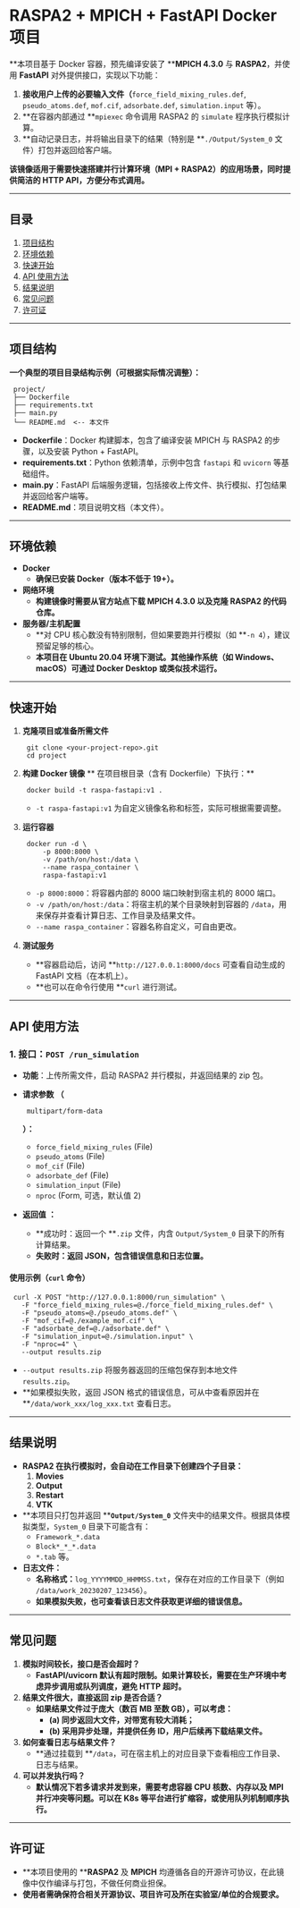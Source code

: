 # RASPA2 + MPICH + FastAPI Docker 项目

**本项目基于 Docker 容器，预先编译安装了 ****MPICH 4.3.0** 与 **RASPA2**，并使用 **FastAPI** 对外提供接口，实现以下功能：

1. **接收用户上传的必要输入文件（**`force_field_mixing_rules.def`, `pseudo_atoms.def`, `mof.cif`, `adsorbate.def`, `simulation.input` 等）。
2. **在容器内部通过 **`mpiexec` 命令调用 RASPA2 的 `simulate` 程序执行模拟计算。
3. **自动记录日志，并将输出目录下的结果（特别是 **`./Output/System_0` 文件）打包并返回给客户端。

**该镜像适用于需要快速搭建并行计算环境（MPI + RASPA2）的应用场景，同时提供简洁的 HTTP API，方便分布式调用。**

---

## 目录

1. [项目结构](#%E9%A1%B9%E7%9B%AE%E7%BB%93%E6%9E%84)
2. [环境依赖](#%E7%8E%AF%E5%A2%83%E4%BE%9D%E8%B5%96)
3. [快速开始](#%E5%BF%AB%E9%80%9F%E5%BC%80%E5%A7%8B)
4. [API 使用方法](#api-%E4%BD%BF%E7%94%A8%E6%96%B9%E6%B3%95)
5. [结果说明](#%E7%BB%93%E6%9E%9C%E8%AF%B4%E6%98%8E)
6. [常见问题](#%E5%B8%B8%E8%A7%81%E9%97%AE%E9%A2%98)
7. [许可证](#%E8%AE%B8%E5%8F%AF%E8%AF%81)

---

## 项目结构

**一个典型的项目目录结构示例（可根据实际情况调整）：**

```
 project/
 ├── Dockerfile
 ├── requirements.txt
 ├── main.py
 └── README.md  <-- 本文件
```

* **Dockerfile**：Docker 构建脚本，包含了编译安装 MPICH 与 RASPA2 的步骤，以及安装 Python + FastAPI。
* **requirements.txt**：Python 依赖清单，示例中包含 `fastapi` 和 `uvicorn` 等基础组件。
* **main.py**：FastAPI 后端服务逻辑，包括接收上传文件、执行模拟、打包结果并返回给客户端等。
* **README.md**：项目说明文档（本文件）。

---

## 环境依赖

* **Docker**
  * **确保已安装 Docker（版本不低于 19+）。**
* **网络环境**
  * **构建镜像时需要从官方站点下载 MPICH 4.3.0 以及克隆 RASPA2 的代码仓库。**
* **服务器/主机配置**
  * **对 CPU 核心数没有特别限制，但如果要跑并行模拟（如 **`-n 4`），建议预留足够的核心。
  * **本项目在 Ubuntu 20.04 环境下测试。其他操作系统（如 Windows、macOS）可通过 Docker Desktop 或类似技术运行。**

---

## 快速开始

1. **克隆项目或准备所需文件**

   ```
    git clone <your-project-repo>.git
    cd project
   ```
2. **构建 Docker 镜像** ** 在项目根目录（含有 Dockerfile）下执行：**

   ```
    docker build -t raspa-fastapi:v1 .
   ```

   * `-t raspa-fastapi:v1` 为自定义镜像名称和标签，实际可根据需要调整。
3. **运行容器**

   ```
    docker run -d \
        -p 8000:8000 \
        -v /path/on/host:/data \
        --name raspa_container \
        raspa-fastapi:v1
   ```

   * `-p 8000:8000`：将容器内部的 8000 端口映射到宿主机的 8000 端口。
   * `-v /path/on/host:/data`：将宿主机的某个目录映射到容器的 `/data`，用来保存并查看计算日志、工作目录及结果文件。
   * `--name raspa_container`：容器名称自定义，可自由更改。
4. **测试服务**

   * **容器启动后，访问 **`http://127.0.0.1:8000/docs` 可查看自动生成的 FastAPI 文档（在本机上）。
   * **也可以在命令行使用 **`curl` 进行测试。

---

## API 使用方法

### 1. 接口：`POST /run_simulation`

* **功能**：上传所需文件，启动 RASPA2 并行模拟，并返回结果的 zip 包。
* **请求参数**
  **（**

  ```
   multipart/form-data
  ```

  **）：**

  * `force_field_mixing_rules` (File)
  * `pseudo_atoms` (File)
  * `mof_cif` (File)
  * `adsorbate_def` (File)
  * `simulation_input` (File)
  * `nproc` (Form, 可选，默认值 2)
* **返回值**
  **：**

  * **成功时：返回一个 **`.zip` 文件，内含 `Output/System_0` 目录下的所有计算结果。
  * **失败时：返回 JSON，包含错误信息和日志位置。**

#### 使用示例（`curl` 命令）

```
 curl -X POST "http://127.0.0.1:8000/run_simulation" \
   -F "force_field_mixing_rules=@./force_field_mixing_rules.def" \
   -F "pseudo_atoms=@./pseudo_atoms.def" \
   -F "mof_cif=@./example_mof.cif" \
   -F "adsorbate_def=@./adsorbate.def" \
   -F "simulation_input=@./simulation.input" \
   -F "nproc=4" \
   --output results.zip
```

* `--output results.zip` 将服务器返回的压缩包保存到本地文件 `results.zip`。
* **如果模拟失败，返回 JSON 格式的错误信息，可从中查看原因并在 **`/data/work_xxx/log_xxx.txt` 查看日志。

---

## 结果说明

* **RASPA2 在执行模拟时，会自动在工作目录下创建四个子目录：**
  1. **Movies**
  2. **Output**
  3. **Restart**
  4. **VTK**
* **本项目只打包并返回 ****`Output/System_0`** 文件夹中的结果文件。根据具体模拟类型，`System_0` 目录下可能含有：
  * `Framework_*.data`
  * `Block*_*_*.data`
  * `*.tab` 等。
* **日志文件：**
  * **名称格式：**`log_YYYYMMDD_HHMMSS.txt`，保存在对应的工作目录下（例如 `/data/work_20230207_123456`）。
  * **如果模拟失败，也可查看该日志文件获取更详细的错误信息。**

---

## 常见问题

1. **模拟时间较长，接口是否会超时？**
   * **FastAPI/uvicorn 默认有超时限制。如果计算较长，需要在生产环境中考虑异步调用或队列调度，避免 HTTP 超时。**
2. **结果文件很大，直接返回 zip 是否合适？**
   * **如果结果文件过于庞大（数百 MB 至数 GB），可以考虑：**
     * **(a) 同步返回大文件，对带宽有较大消耗；**
     * **(b) 采用异步处理，并提供任务 ID，用户后续再下载结果文件。**
3. **如何查看日志与结果文件？**
   * **通过挂载到 **`/data`，可在宿主机上的对应目录下查看相应工作目录、日志与结果。
4. **可以并发执行吗？**
   * **默认情况下若多请求并发到来，需要考虑容器 CPU 核数、内存以及 MPI 并行冲突等问题。可以在 K8s 等平台进行扩缩容，或使用队列机制顺序执行。**

---

## 许可证

* **本项目使用的 ****RASPA2** 及 **MPICH** 均遵循各自的开源许可协议，在此镜像中仅作编译与打包，不做任何商业担保。
* **使用者需确保符合相关开源协议、项目许可及所在实验室/单位的合规要求。**
